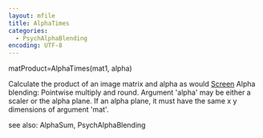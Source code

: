 ```yaml
---
layout: mfile
title: AlphaTimes
categories:
  - PsychAlphaBlending
encoding: UTF-8
---
```


matProduct=AlphaTimes(mat1, alpha)

Calculate the product of an image matrix and alpha as would [Screen](/docs/Screen) Alpha
blending: Pointwise multiply and round.  Argument 'alpha' may
be either a scaler or the alpha plane.   If an alpha plane, it must have
the same x y dimensions of argument 'mat'.

see also: AlphaSum, PsychAlphaBlending